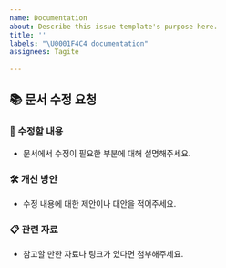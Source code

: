 ```yaml
---
name: Documentation
about: Describe this issue template's purpose here.
title: ''
labels: "\U0001F4C4 documentation"
assignees: Tagite

---
```


## 📚 문서 수정 요청

### 📖 수정할 내용
- 문서에서 수정이 필요한 부분에 대해 설명해주세요.

### 🛠️ 개선 방안
- 수정 내용에 대한 제안이나 대안을 적어주세요.

### 📋 관련 자료
- 참고할 만한 자료나 링크가 있다면 첨부해주세요.
